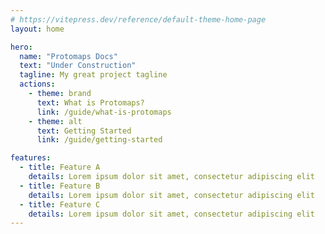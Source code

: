 ```yaml
---
# https://vitepress.dev/reference/default-theme-home-page
layout: home

hero:
  name: "Protomaps Docs"
  text: "Under Construction"
  tagline: My great project tagline
  actions:
    - theme: brand
      text: What is Protomaps?
      link: /guide/what-is-protomaps
    - theme: alt
      text: Getting Started
      link: /guide/getting-started

features:
  - title: Feature A
    details: Lorem ipsum dolor sit amet, consectetur adipiscing elit
  - title: Feature B
    details: Lorem ipsum dolor sit amet, consectetur adipiscing elit
  - title: Feature C
    details: Lorem ipsum dolor sit amet, consectetur adipiscing elit
---
```


